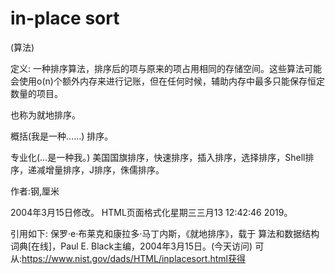 # in-place sort


(算法)



定义:
一种排序算法，排序后的项与原来的项占用相同的存储空间。这些算法可能会使用o(n)个额外内存来进行记账，但在任何时候，辅助内存中最多只能保存恒定数量的项目。



也称为就地排序。



概括(我是一种……)
排序。



专业化(…是一种我。)
美国国旗排序，快速排序，插入排序，选择排序，Shell排序，递减增量排序，J排序，侏儒排序。


作者:钢,厘米







2004年3月15日修改。
HTML页面格式化星期三三月13 12:42:46 2019。



引用如下:
保罗·e·布莱克和康拉多·马丁内斯，《就地排序》，载于
算法和数据结构词典[在线]，Paul E. Black主编，2004年3月15日。(今天访问)
可从:https://www.nist.gov/dads/HTML/inplacesort.html获得